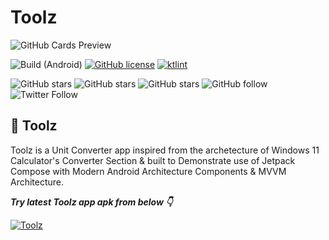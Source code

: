 # Toolz


![GitHub Cards Preview](https://github.com/Spikeysanju/Einsen/blob/master/art/einsen_cover.png?raw=true)

![Build (Android)](https://github.com/Spikeysanju/Einsen/workflows/Android%20CI/badge.svg)
[![GitHub license](https://img.shields.io/badge/License-Apache2.0-blue.svg)](LICENSE)
[![ktlint](https://img.shields.io/badge/code%20style-%E2%9D%A4-FF4081.svg)](https://ktlint.github.io/)

![GitHub stars](https://img.shields.io/github/stars/prime-zs/Toolz?style=social)
![GitHub stars](https://img.shields.io/github/prime-zs/Toolz?style=social)
![GitHub stars](https://img.shields.io/github/watchers/prime-zs/Toolz?style=social)
![GitHub follow](https://img.shields.io/github/followers/prime-zs?label=Follow&style=social)
![Twitter Follow](https://img.shields.io/twitter/follow/sanjay_spikey?label=Twitter&style=social)

## 🎯 Toolz

Toolz is a Unit Converter app inspired from the archetecture of Windows 11 Calculator's Converter Section &amp; built to Demonstrate use of Jetpack Compose with Modern Android Architecture Components &amp; MVVM Architecture.<br />

***Try latest Toolz app apk from below 👇***

[![Toolz](https://img.shields.io/badge/Einsen-APK-black.svg?style=for-the-badge&logo=android)](https://github.com/Spikeysanju/Einsen/releases/download/v1.0.0-alpha04/Einsen.apk)

<br />
